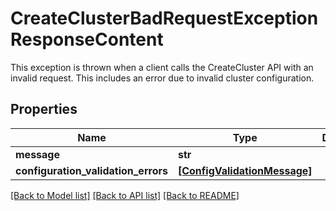 # CreateClusterBadRequestExceptionResponseContent

This exception is thrown when a client calls the CreateCluster API with an invalid request. This includes an error due to invalid cluster configuration.

## Properties
Name | Type | Description | Notes
------------ | ------------- | ------------- | -------------
**message** | **str** |  | [optional] 
**configuration_validation_errors** | [**[ConfigValidationMessage]**](ConfigValidationMessage.md) |  | [optional] 

[[Back to Model list]](../README.md#documentation-for-models) [[Back to API list]](../README.md#documentation-for-api-endpoints) [[Back to README]](../README.md)


